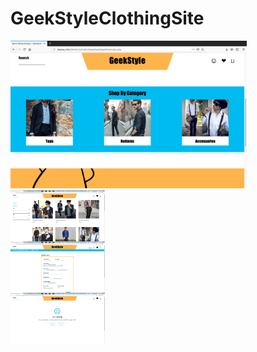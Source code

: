 # GeekStyleClothingSite
 
<img src="images/GeekStyleClothing2.png" width="75%" height="auto" />

<div style="display: grid;">
     <img src="images/GeekStyleClothingSite-ProductPage.png" width="30%" height="auto" />
     <img src="images/GeekStyleClothingSite-AddProductPage.png" width="30%" height="auto" />
     <img src="images/GeekStyleClothingSite-ErrorPage.png" width="30%" height="auto" />
</div>
